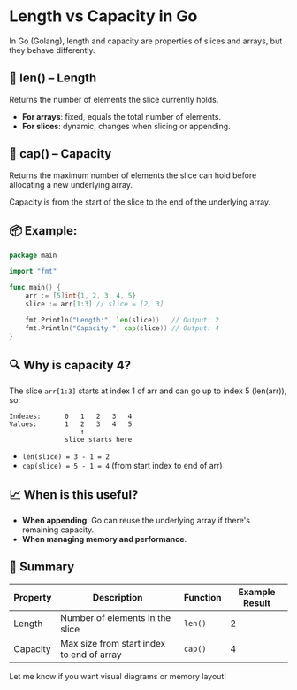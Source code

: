 # Length vs Capacity in Go

In Go (Golang), length and capacity are properties of slices and arrays, but they behave differently.

## 🔹 len() – Length

Returns the number of elements the slice currently holds.

- **For arrays**: fixed, equals the total number of elements.
- **For slices**: dynamic, changes when slicing or appending.

## 🔸 cap() – Capacity

Returns the maximum number of elements the slice can hold before allocating a new underlying array.

Capacity is from the start of the slice to the end of the underlying array.

## 📦 Example:

```go
package main

import "fmt"

func main() {
    arr := [5]int{1, 2, 3, 4, 5}
    slice := arr[1:3] // slice = [2, 3]

    fmt.Println("Length:", len(slice))   // Output: 2
    fmt.Println("Capacity:", cap(slice)) // Output: 4
}
```

## 🔍 Why is capacity 4?

The slice `arr[1:3]` starts at index 1 of arr and can go up to index 5 (len(arr)), so:

```
Indexes:      0   1   2   3   4
Values:       1   2   3   4   5
                  ↑
              slice starts here
```

- `len(slice) = 3 - 1 = 2`
- `cap(slice) = 5 - 1 = 4` (from start index to end of arr)

## 📈 When is this useful?

- **When appending**: Go can reuse the underlying array if there's remaining capacity.
- **When managing memory and performance**.

## 🧠 Summary

| Property | Description | Function | Example Result |
|----------|-------------|----------|----------------|
| Length | Number of elements in the slice | `len()` | 2 |
| Capacity | Max size from start index to end of array | `cap()` | 4 |

Let me know if you want visual diagrams or memory layout!
